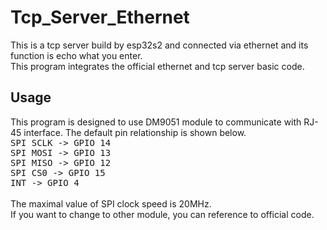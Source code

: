 # Tcp_Server_Ethernet
This is a tcp server build by esp32s2 and connected via ethernet and its function is echo what you enter.  
This program integrates the official ethernet and tcp server basic code.  
## Usage
This program is designed to use DM9051 module to communicate with RJ-45 interface. The default pin relationship is shown below.  
<kbd>
SPI SCLK -> GPIO 14  
SPI MOSI -> GPIO 13  
SPI MISO -> GPIO 12  
SPI CS0  -> GPIO 15  
INT      -> GPIO 4  
</kbd>  
The maximal value of SPI clock speed is 20MHz.  
If you want to change to other module, you can reference to official code.
